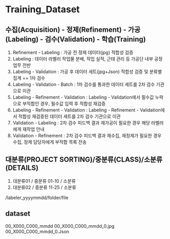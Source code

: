 # Training_Dataset

## 수집(Acquisition) - 정제(Refinement) - 가공(Labeling) - 검수(Validation) - 학습(Training)


1. Refinement - Labeling : 가공 전 정제 데이터(jpg) 적합성 검증
2. Labeling : 데이터 라벨러 작업물 분배, 작업 실적, 근태 관리 등 가공단 내부 공정 업무 전반
3. Labeling - Validation : 가공 후 데이터 세트(jpg+Json) 적합성 검증 및 분류별 집계 == 1차 검수
4. Labeling - Validation - Batch : 1차 검수를 통과한 데이터 세트를 2차 검수 기관으로 이관
5. Labeling - Refinement - Validation : Labeling - Validation에서 필수값 누락으로 부적합인 경우, 필수값 입력 후 적합성 재검증
6. Labeling - Refinement - Validation : Labeling - Refinement - Validation에서 적합성 재검증된 데이터 세트를 2차 검수 기관으로 이관
7. Validation - Labeling : 2차 검수 피드백 결과 재가공이 필요한 경우 해당 라벨러에게 재작업 안내
8. Validation - Refinement : 2차 검수 피드백 결과 재수집, 재정제가 필요한 경우 수집, 정제 담당자에게 부적합 목록 전송



## 대분류(PROJECT SORTING)/중분류(CLASS)/소분류(DETAILS)

1. 대분류01 / 중분류 01-10 / 소분류
2. 대분류02 / 중분류 11-25 / 소분류




/labeler_yyyymmdd/folder/file



## dataset
00_X000_C000_mmdd
00_X000_C000_mmdd_0.jpg
00_X000_C000_mmdd_0.Json
